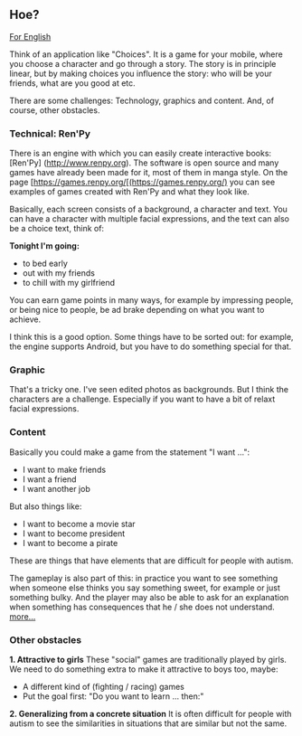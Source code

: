 
## Hoe?

[For English](https://github.com/TinekeFrineke/PeopleSkills/Doc/HOW_en)

Think of an application like "Choices". It is a game for your mobile, where you choose a character and go through a story.
The story is in principle linear, but by making choices you influence the story:
who will be your friends, what are you good at etc.

There are some challenges: Technology, graphics and content. And, of course, other obstacles.

### Technical: Ren'Py
There is an engine with which you can easily create interactive books:
[Ren'Py] (http://www.renpy.org). The software is open source and many games have already been made for it, most of them in manga style. On the page
[https://games.renpy.org/[(https://games.renpy.org/) you can see examples of games created with Ren'Py and what they look like.

Basically, each screen consists of a background, a character and text. You can have a character with multiple facial expressions,
and the text can also be a choice text, think of:

__Tonight I'm going:__
* to bed early
* out with my friends
* to chill with my girlfriend

You can earn game points in many ways, for example by impressing people, or being nice to people,
be ad brake depending on what you want to achieve.

I think this is a good option. Some things have to be sorted out:
for example, the engine supports Android, but you have to do something special for that.

### Graphic
That's a tricky one. I've seen edited photos as backgrounds. But I think the characters are a challenge.
Especially if you want to have a bit of relaxt facial expressions.

### Content
Basically you could make a game from the statement "I want ...":
* I want to make friends
* I want a friend
* I want another job

But also things like:
* I want to become a movie star
* I want to become president
* I want to become a pirate

These are things that have elements that are difficult for people with autism.

The gameplay is also part of this: in practice you want to see something when someone else thinks you say something sweet, for example
or just something bulky. And the player may also be able to ask for an explanation when something has consequences that he / she does not understand.
[more...](https://github.com/TinekeFrineke/PeopleSkills/Docs/CONTENT_en)

### Other obstacles
__1. Attractive to girls__
These "social" games are traditionally played by girls. We need to do something extra to make it attractive to boys too, maybe:
- A different kind of (fighting / racing) games
- Put the goal first: "Do you want to learn ... then:"

__2. Generalizing from a concrete situation__
It is often difficult for people with autism to see the similarities in situations that are similar but not the same.
